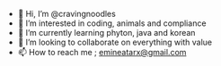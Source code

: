 - 👋 Hi, I’m @cravingnoodles
- 👀 I’m interested in coding, animals and compliance
- 🌱 I’m currently learning phyton, java and korean
- 💞️ I’m looking to collaborate on everything with value
- 📫 How to reach me ; emineatarx@gmail.com

<!---
cravingnoodles/cravingnoodles is a ✨ special ✨ repository because its `README.md` (this file) appears on your GitHub profile.
You can click the Preview link to take a look at your changes.
--->
